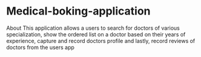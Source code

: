 # Medical-boking-application
About This application allows a users to search for doctors of various specialization, show the ordered list on a doctor based on their years of experience, capture and record doctors profile and lastly, record reviews of doctors from the users app
